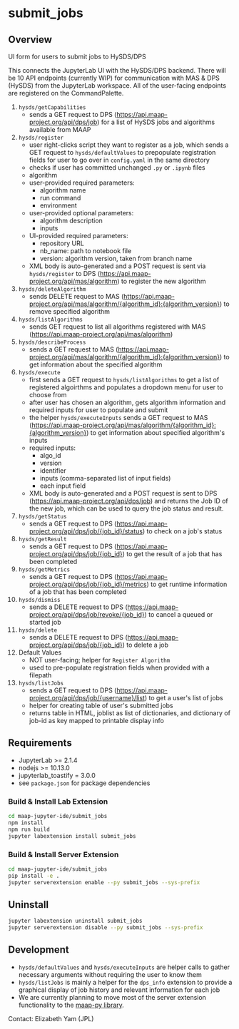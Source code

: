 # submit_jobs

## Overview
UI form for users to submit jobs to HySDS/DPS

This connects the JupyterLab UI with the HySDS/DPS backend.  There will be 10 API endpoints (currently WIP) for communication with MAS & DPS (HySDS) from the JupyterLab workspace.  All of the user-facing endpoints are registered on the CommandPalette.
1. `hysds/getCapabilities`
	- sends a GET request to DPS (https://api.maap-project.org/api/dps/job) for a list of HySDS jobs and algorithms available from MAAP
2. `hysds/register`
	- user right-clicks script they want to register as a job, which sends a GET request to `hysds/defaultValues` to prepopulate registration fields for user to go over in `config.yaml` in the same directory
	- checks if user has committed unchanged `.py` or `.ipynb` files
	- algorithm
	- user-provided required parameters:
		- algorithm name
		- run command
		- environment
	- user-provided optional parameters:	
		- algorithm description
		- inputs
	- UI-provided required parameters:
		- repository URL
		- nb_name: path to notebook file
		- version: algorithm version, taken from branch name
	- XML body is auto-generated and a POST request is sent via `hysds/register` to DPS (https://api.maap-project.org/api/mas/algorithm) to register the new algorithm
3. `hysds/deleteAlgorithm`
	- sends DELETE request to MAS (https://api.maap-project.org/api/mas/algorithm/{algorithm_id}:{algorithm_version}) to remove specified algorithm
4. `hysds/listAlgorithms`
	- sends GET request to list all algorithms registered with MAS (https://api.maap-project.org/api/mas/algorithm)
5. `hysds/describeProcess`
	- sends a GET request to MAS (https://api.maap-project.org/api/mas/algorithm/{algorithm_id}:{algorithm_version}) to get information about the specified algorithm
6. `hysds/execute`
	- first sends a GET request to `hysds/listAlgorithms` to get a list of registered algoirthms and populates a dropdown menu for user to choose from
	- after user has chosen an algorithm, gets algorithm information and required inputs for user to populate and submit
	- the helper `hysds/executeInputs` sends a GET request to MAS (https://api.maap-project.org/api/mas/algorithm/{algorithm_id}:{algorithm_version}) to get information about specified algorithm's inputs
	- required inputs:
		- algo_id
		- version
		- identifier
		- inputs (comma-separated list of input fields)
		- each input field
	- XML body is auto-generated and a POST request is sent to DPS (https://api.maap-project.org/api/dps/job) and returns the Job ID of the new job, which can be used to query the job status and result.
7. `hysds/getStatus`
	- sends a GET request to DPS (https://api.maap-project.org/api/dps/job/{job_id}/status) to check on a job's status
8. `hysds/getResult`
	- sends a GET request to DPS (https://api.maap-project.org/api/dps/job/{job_id}) to get the result of a job that has been completed
9. `hysds/getMetrics`
	- sends a GET request to DPS (https://api.maap-project.org/api/dps/job/{job_id}/metrics) to get runtime information of a job that has been completed
10. `hysds/dismiss`
	- sends a DELETE request to DPS (https://api.maap-project.org/api/dps/job/revoke/{job_id}) to cancel a queued or started job
11. `hysds/delete`
	- sends a DELETE request to DPS (https://api.maap-project.org/api/dps/job/{job_id}) to delete a job
12. Default Values
	- NOT user-facing; helper for `Register Algorithm`
	- used to pre-populate registration fields when provided with a filepath
13. `hysds/listJobs`
	- sends a GET request to DPS (https://api.maap-project.org/api/dps/job/{username}/list) to get a user's list of jobs
	- helper for creating table of user's submitted jobs
	- returns table in HTML, joblist as list of dictionaries, and dictionary of job-id as key mapped to printable display info

## Requirements
* JupyterLab >= 2.1.4
* nodejs >= 10.13.0
* jupyterlab_toastify = 3.0.0
* see `package.json` for package dependencies

### Build & Install Lab Extension
```bash
cd maap-jupyter-ide/submit_jobs
npm install
npm run build
jupyter labextension install submit_jobs
```

### Build & Install Server Extension
```bash
cd maap-jupyter-ide/submit_jobs
pip install -e .
jupyter serverextension enable --py submit_jobs --sys-prefix
```

## Uninstall
```bash
jupyter labextension uninstall submit_jobs
jupyter serverextension disable --py submit_jobs --sys-prefix
```

## Development
* `hysds/defaultValues` and `hysds/executeInputs` are helper calls to gather necessary arguments without requiring the user to know them
* `hysds/listJobs` is mainly a helper for the `dps_info` extension to provide a graphical display of job history and relevant information for each job
* We are currently planning to move most of the server extension functionality to the [maap-py library](https://github.com/MAAP-Project/maap-py).

Contact: Elizabeth Yam (JPL)
